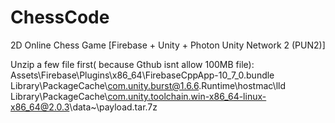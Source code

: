 # ChessCode
2D Online Chess Game  [Firebase + Unity + Photon Unity Network 2 (PUN2)] 

Unzip a few file first( because Gthub isnt allow 100MB file):
  Assets\Firebase\Plugins\x86_64\FirebaseCppApp-10_7_0.bundle
  Library\PackageCache\com.unity.burst@1.6.6\.Runtime\hostmac\lld
  Library\PackageCache\com.unity.toolchain.win-x86_64-linux-x86_64@2.0.3\data~\payload.tar.7z


  
